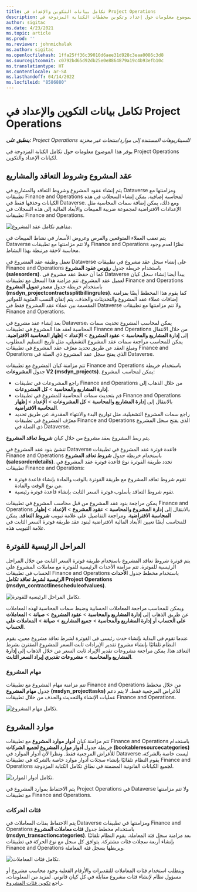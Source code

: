 ```yaml
---
title: تكامل بيانات التكوين والإعداد في Project Operations
description: يوفر هذا الموضوع معلومات حول إعداد وتكوين مخططات الكتابة المزدوجة في Project Operations.
author: sigitac
ms.date: 4/23/2021
ms.topic: article
ms.prod: ''
ms.reviewer: johnmichalak
ms.author: sigitac
ms.openlocfilehash: 1ffa25ff36c39010d6aee31d928c3eaa0086c3d8
ms.sourcegitcommit: c0792bd65d92db25e0e8864879a19c4b93efb10c
ms.translationtype: HT
ms.contentlocale: ar-SA
ms.lasthandoff: 04/14/2022
ms.locfileid: "8586880"
---
```

# <a name="project-operations-setup-and-configuration-data-integration"></a>تكامل بيانات التكوين والإعداد في Project Operations

_**ينطبق على:** Project Operations للسيناريوهات المستندة إلى موارد/منتجات غير مخزنة‬_

يوفر هذا الموضوع معلومات حول تكامل الكتابة المزدوجة في Project Operations لكيانات الإعداد والتكوين.

## <a name="project-contracts-contract-lines-and-projects"></a>عقد المشروع وشروط التعاقد والمشاريع

يتم إنشاء عقود المشروع وشروط التعاقد والمشاريع في Dataverse ومزامنتها مع تطبيقات Finance and Operations لمحاسبة إضافية. يمكن إنشاء السجلات في هذه الكيانات وحذفها فقط في Dataverse. ومع ذلك، يمكن إضافة سمات المحاسبة مثل الإعدادات الافتراضية لمجموعة ضريبة المبيعات والأبعاد المالية إلى هذه السجلات في تطبيقات Finance and Operations.

  ![مفاهيم تكامل عقد المشروع.](./media/1ProjectContract.jpg)

يتم تعقب العملاء المتوقعين والفرص وعروض الأسعار في نشاط المبيعات في Dataverse ولا تتم مزامنتها مع تطبيقات Finance and Operations نظرًا لعدم وجود محاسبة لاحقة مرتبطة بهذا النشاط.

تعمل وظيفة عقد المشروع في Dataverse على إنشاء سجل عقد مشروع في تطبيقات Finance and Operations باستخدام خريطة جدول **رؤوس عقود المشروع (salesorders)**. كما أن حفظ عقد مشروع في Dataverse يبدأ أيضا إنشاء سجل كيان لعميل عقد المشروع. تتم مزامنة هذا السجل مع تطبيقات Finance and Operations باستخدام خريطة جدول **مصدر تمويل المشروع (msdyn\_projectcontractssplitbillingrules)**. كما يقوم هذا المخطط أيضًا بمزامنة إضافات عملاء عقد المشروع والتحديثات والحذف. يتم إتقان النسب المئوية للفواتير المقسمة بين عملاء عقد المشروع فقط في Dataverse ولا تتم مزامنتها مع تطبيقات Finance and Operations.

بعد إنشاء عقد مشروع في Dataverse، يمكن لمحاسب المشروع تحديث سمات المحاسبة لعقد هذا المشروع في تطبيقات Finance and Operations من خلال الانتقال إلى **إدارة المشاريع والمحاسبة** > **عقود المشروع** > **الإعداد** > **إظهار المحاسبة الافتراضية**. يمكن للمحاسب مراجعة سمات عقد المشروع التشغيلي، مثل تاريخ التسليم المطلوب ومبلغ العقد عن طريق تحديد معرّف عقد المشروع في تطبيقات Finance and Operations الذي يفتح سجل عقد المشروع ذي الصلة في Dataverse.

تتم مزامنة كيان المشروع مع تطبيقات Finance and Operations باستخدام خريطة جدول **المشروعات V2 (msdyn\_projects)**. يمكن لمحاسب المشروع:

  - راجع المشروعات في تطبيقات Finance and Operations من خلال الذهاب إلى **إدارة المشاريع والمحاسبة** > **كل المشروعات**. 
  - قم بتحديث سمات المحاسبة للمشروع في تطبيقات Finance and Operations بالانتقال إلى **إدارة المشاريع والمحاسبة** > **كل المشروعات** > **الإعداد** > **إظهار المحاسبة الافتراضية**.  
  - راجع سمات المشروع التشغيلية، مثل تواريخ البدء والانتهاء المقدرة، عن طريق تحديد معرّف المشروع في تطبيقات Finance and Operations الذي يفتح سجل المشروع ذي الصلة في Dataverse.

يتم ربط المشروع بعقد مشروع من خلال كيان **شروط تعاقد المشروع**.

تنشئ بنود عقد المشروع في Dataverse قاعدة فوترة عقد المشروع في تطبيقات Finance and Operations باستخدام خريطة جدول **شروط تعاقد المشروع (salesorderdetails)**. تحدد طريقة الفوترة نوع قاعدة فوترة عقد المشروع في تطبيقات Finance and Operations:

  - تقوم شروط تعاقد المشروع مع طريقة الفوترة بالوقت والمادة بإنشاء قاعدة فوترة من نوع الوقت والمادة.
  - تقوم شروط التعاقد بأسلوب فوترة السعر الثابت بإنشاء قاعدة فوترة رئيسية.

يمكن مراجعة بنود عقد المشروع من قبل محاسب المشروع في تطبيقات Finance and Operations بالانتقال إلى **إدارة المشروع والمحاسبة** > **عقود المشروع** > **الإعداد** > **إظهار المحاسبة الافتراضية**، ومراجعة التفاصيل على علامة تبويب **شروط التعاقد**. يمكن للمحاسب أيضًا تعيين الأبعاد المالية الافتراضية لبنود عقد طريقة فوترة السعر الثابت في علامة التبويب هذه.

## <a name="billing-milestones"></a>المراحل الرئيسية للفوترة

يتم فوترة شروط تعاقد المشروع باستخدام طريقة فوترة السعر الثابت من خلال المراحل الرئيسية للفوترة. تتم مزامنة الأحداث الرئيسية للفوترة مع معاملات المشروع على الحساب في تطبيقات Finance and Operations باستخدام مخطط جدول **الأحداث الرئيسية لشرط تعاقد تكامل Project Operations (msdyn\_contractlinescheduleofvalues)**.

  ![تكامل المراحل الرئيسية للفوترة.](./media/2Milestones.jpg)

ويمكن للمحاسب مراجعة المعاملات الحسابية وضبط سمات المحاسبة لهذه المعاملات عن طريق الذهاب إلى **إدارة المشاريع والمحاسبة** > **عقود المشروع** > **صيانة** > **المعاملات على الحساب** أو **إدارة المشاريع والمحاسبة** > **جميع المشاريع** > **صيانة** > **المعاملات على الحساب**.

عندما تقوم في البداية بإنشاء حدث رئيسي في الفوترة لشرط تعاقد مشروع معين، يقوم النظام تلقائيًا بإنشاء مشروع تقدير الإيرادات ثابت السعر للمشروع المقترن بشرط التعاقد هذا. يمكن مراجعة مشروعات تقدير الإيراد ثابت السعر من خلال الذهاب إلى **إدارة المشاريع والمحاسبة** > **مشروعات تقديري إيراد السعر الثابت**.

### <a name="project-tasks"></a>مهام المشروع

تتم مزامنة مهام المشروع مع تطبيقات Finance and Operations من خلال مخطط جدول **مهام المشروع (msdyn\_projecttasks)** للأغراض المرجعية فقط. لا يتم دعم عمليات الإنشاء والتحديث والحذف من خلال تطبيقات Finance and Operations.

  ![تكامل مهام المشروع.](./media/3Tasks.jpg)

## <a name="project-resources"></a>موارد المشروع

تتم مزامنة كيان **أدوار موارد المشروع** مع تطبيقات Finance and Operations باستخدام خريطة جدول **أدوار موارد المشروع لجميع الشركات (bookableresourcecategories)** للأغراض المرجعية فقط. ونظرا لأن أدوار الموارد في Dataverse ليست خاصة بالشركة، يقوم النظام تلقائيًا بإنشاء سجلات أدوار موارد خاصة بالشركة في تطبيقات Finance and Operations لجميع الكيانات القانونية المضمنة في نطاق تكامل الكتابة المزدوجة.

![تكامل أدوار الموارد.](./media/5Resources.jpg)

يتم الاحتفاظ بموارد المشروع في Project Operations في Dataverse ولا تتم مزامنتها مع تطبيقات Finance and Operations.

### <a name="transaction-categories"></a>فئات الحركات

يتم الاحتفاظ بفئات المعاملات في Dataverse ومزامنتها في تطبيقات Finance and Operations باستخدام مخطط جدول **فئات معاملات المشروع (msdyn\_transactioncategories)**. بعد مزامنة سجل فئة المعاملة، يقوم النظام تلقائيًا بإنشاء أربعة سجلات فئات مشتركة. يتوافق كل سجل مع نوع الحركة في تطبيقات Finance and Operations ويربطها بسجل فئة المعاملة.

![تكامل فئات المعاملات.](./media/4TransactionCategories.jpg)

ويتطلب استخدام فئات المعاملات للتقديرات والأرقام الفعلية وجود محاسب مشروع أو مسؤول نظام لإنشاء فئات مشروع مقابلة في كل كيان قانوني. لمزيد من المعلومات، راجع [تكوين فئات المشروع](../project-accounting/configure-project-categories.md).
